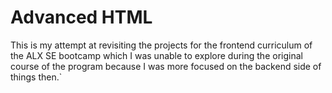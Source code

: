 # Advanced HTML 

This is my attempt at revisiting the projects for the frontend curriculum of the ALX SE bootcamp which I was unable to explore during the original course of the program because I was more focused on the backend side of things then.`
